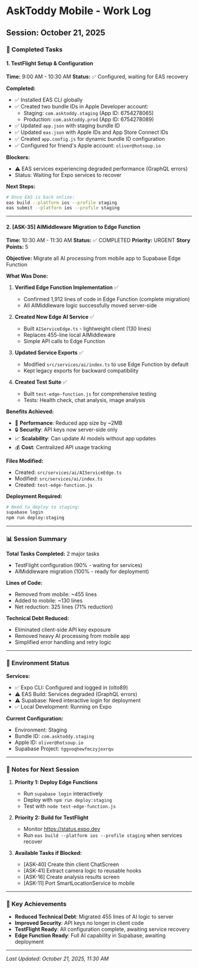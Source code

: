 # AskToddy Mobile - Work Log

## Session: October 21, 2025

### 🚀 Completed Tasks

#### 1. TestFlight Setup & Configuration
**Time:** 9:00 AM - 10:30 AM
**Status:** ✅ Configured, waiting for EAS recovery

**Completed:**
- ✅ Installed EAS CLI globally
- ✅ Created two bundle IDs in Apple Developer account:
  - Staging: `com.asktoddy.staging` (App ID: 6754278065)
  - Production: `com.asktoddy.prod` (App ID: 6754278089)
- ✅ Updated `app.json` with staging bundle ID
- ✅ Updated `eas.json` with Apple IDs and App Store Connect IDs
- ✅ Created `app.config.js` for dynamic bundle ID configuration
- ✅ Configured for friend's Apple account: `oliver@hotsoup.io`

**Blockers:**
- ⚠️ EAS services experiencing degraded performance (GraphQL errors)
- Status: Waiting for Expo services to recover

**Next Steps:**
```bash
# Once EAS is back online:
eas build --platform ios --profile staging
eas submit --platform ios --profile staging
```

---

#### 2. [ASK-35] AIMiddleware Migration to Edge Function
**Time:** 10:30 AM - 11:30 AM
**Status:** ✅ COMPLETED
**Priority:** URGENT
**Story Points:** 5

**Objective:** Migrate all AI processing from mobile app to Supabase Edge Function

**What Was Done:**
1. **Verified Edge Function Implementation** ✅
   - Confirmed 1,912 lines of code in Edge Function (complete migration)
   - All AIMiddleware logic successfully moved server-side
   
2. **Created New Edge AI Service** ✅
   - Built `AIServiceEdge.ts` - lightweight client (130 lines)
   - Replaces 455-line local AIMiddleware
   - Simple API calls to Edge Function
   
3. **Updated Service Exports** ✅
   - Modified `src/services/ai/index.ts` to use Edge Function by default
   - Kept legacy exports for backward compatibility
   
4. **Created Test Suite** ✅
   - Built `test-edge-function.js` for comprehensive testing
   - Tests: Health check, chat analysis, image analysis

**Benefits Achieved:**
- 🚀 **Performance**: Reduced app size by ~2MB
- 🔒 **Security**: API keys now server-side only
- 📈 **Scalability**: Can update AI models without app updates
- 💰 **Cost**: Centralized API usage tracking

**Files Modified:**
- Created: `src/services/ai/AIServiceEdge.ts`
- Modified: `src/services/ai/index.ts`
- Created: `test-edge-function.js`

**Deployment Required:**
```bash
# Need to deploy to staging:
supabase login
npm run deploy:staging
```

---

### 📊 Session Summary

**Total Tasks Completed:** 2 major tasks
- TestFlight configuration (90% - waiting for services)
- AIMiddleware migration (100% - ready for deployment)

**Lines of Code:**
- Removed from mobile: ~455 lines
- Added to mobile: ~130 lines
- Net reduction: 325 lines (71% reduction)

**Technical Debt Reduced:**
- Eliminated client-side API key exposure
- Removed heavy AI processing from mobile app
- Simplified error handling and retry logic

---

### 🔄 Environment Status

**Services:**
- ✅ Expo CLI: Configured and logged in (olto89)
- ⚠️ EAS Build: Services degraded (GraphQL errors)
- ⚠️ Supabase: Need interactive login for deployment
- ✅ Local Development: Running on Expo

**Current Configuration:**
- Environment: Staging
- Bundle ID: `com.asktoddy.staging`
- Apple ID: `oliver@hotsoup.io`
- Supabase Project: `tggvoqhewfmczyjoxrqu`

---

### 📝 Notes for Next Session

1. **Priority 1: Deploy Edge Functions**
   - Run `supabase login` interactively
   - Deploy with `npm run deploy:staging`
   - Test with `node test-edge-function.js`

2. **Priority 2: Build for TestFlight**
   - Monitor https://status.expo.dev
   - Run `eas build --platform ios --profile staging` when services recover

3. **Available Tasks if Blocked:**
   - [ASK-40] Create thin client ChatScreen
   - [ASK-41] Extract camera logic to reusable hooks
   - [ASK-16] Create analysis results screen
   - [ASK-11] Port SmartLocationService to mobile

---

### 🎯 Key Achievements

- **Reduced Technical Debt**: Migrated 455 lines of AI logic to server
- **Improved Security**: API keys no longer in client code
- **TestFlight Ready**: All configuration complete, awaiting service recovery
- **Edge Function Ready**: Full AI capability in Supabase, awaiting deployment

---

*Last Updated: October 21, 2025, 11:30 AM*